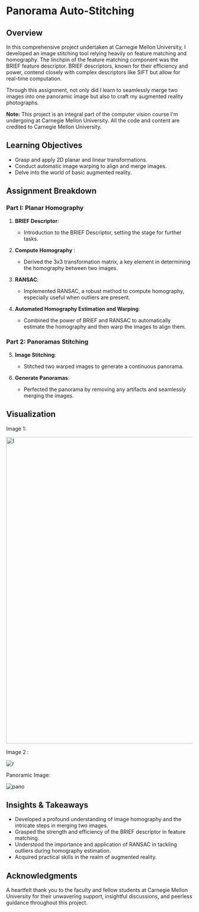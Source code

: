 # Panorama Auto-Stitching

## Overview

In this comprehensive project undertaken at Carnegie Mellon University, I developed an image stitching tool relying heavily on feature matching and homography. The linchpin of the feature matching component was the BRIEF feature descriptor. BRIEF descriptors, known for their efficiency and power, contend closely with complex descriptors like SIFT but allow for real-time computation.

Through this assignment, not only did I learn to seamlessly merge two images into one panoramic image but also to craft my augmented reality photographs.

**Note:** This project is an integral part of the computer vision course I'm undergoing at Carnegie Mellon University. All the code and content are credited to Carnegie Mellon University.

## Learning Objectives

- Grasp and apply 2D planar and linear transformations.
- Conduct automatic image warping to align and merge images.
- Delve into the world of basic augmented reality.

## Assignment Breakdown

### Part I: Planar Homography

1. **BRIEF Descriptor**: 
    - Introduction to the BRIEF Descriptor, setting the stage for further tasks.

2. **Compute Homography** : 
    - Derived the 3x3 transformation matrix, a key element in determining the homography between two images.

3. **RANSAC**: 
    - Implemented RANSAC, a robust method to compute homography, especially useful when outliers are present.

4. **Automated Homography Estimation and Warping**: 
    - Combined the power of BRIEF and RANSAC to automatically estimate the homography and then warp the images to align them.

### Part 2: Panoramas Stitching 

5. **Image Stitching**: 
    - Stitched two warped images to generate a continuous panorama.

6. **Generate Panoramas**: 
    - Perfected the panorama by removing any artifacts and seamlessly merging the images.

## Visualization ## 

Image 1:

<img width="827" alt="l" src="https://github.com/sankalp-rajeev/Panorama-Auto-Stitching/assets/81537336/f3ce21ef-1cc3-4f63-a120-39854d05faf6">

Image 2 :

![r](https://github.com/sankalp-rajeev/Panorama-Auto-Stitching/assets/81537336/4ea8445a-10f7-4be2-bebf-61402c1ae727)

Panoramic Image:

![pano](https://github.com/sankalp-rajeev/Panorama-Auto-Stitching/assets/81537336/5ca21e3a-ce31-4270-9051-551cadb87246)

## Insights & Takeaways

- Developed a profound understanding of image homography and the intricate steps in merging two images.
- Grasped the strength and efficiency of the BRIEF descriptor in feature matching.
- Understood the importance and application of RANSAC in tackling outliers during homography estimation.
- Acquired practical skills in the realm of augmented reality.

## Acknowledgments

A heartfelt thank you to the faculty and fellow students at Carnegie Mellon University for their unwavering support, insightful discussions, and peerless guidance throughout this project.
